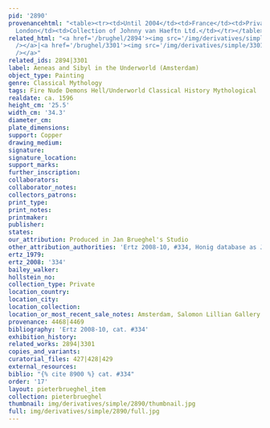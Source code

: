 ```yaml
---
pid: '2890'
provenancehtml: "<table><tr><td>Until 2004</td><td>France</td><td>Private Collection</td></tr><tr><td>2005</td><td>England
  London</td><td>Collection of Johnny van Haeftn Ltd.</td></tr></table>"
related_html: "<a href='/brughel/2894'><img src='/img/derivatives/simple/2894/thumbnail.jpg'
  /></a>|<a href='/brughel/3301'><img src='/img/derivatives/simple/3301/thumbnail.jpg'
  /></a>"
related_ids: 2894|3301
label: Aeneas and Sibyl in the Underworld (Amsterdam)
object_type: Painting
genre: Classical Mythology
tags: Fire Nude Demons Hell/Underworld Classical History Mythological
realdate: ca. 1596
height_cm: '25.5'
width_cm: '34.3'
diameter_cm:
plate_dimensions:
support: Copper
drawing_medium:
signature:
signature_location:
support_marks:
further_inscription:
collaborators:
collaborator_notes:
collectors_patrons:
print_type:
print_notes:
printmaker:
publisher:
states:
our_attribution: Produced in Jan Brueghel's Studio
other_attribution_authorities: 'Ertz 2008-10, #334, Honig database as Jan and studio'
ertz_1979:
ertz_2008: '334'
bailey_walker:
hollstein_no:
collection_type: Private
location_country:
location_city:
location_collection:
location_or_most_recent_sale_notes: Amsterdam, Salomon Lillian Gallery
provenance: 4468|4469
bibliography: 'Ertz 2008-10, cat. #334'
exhibition_history:
related_works: 2894|3301
copies_and_variants:
curatorial_files: 427|428|429
external_resources:
biblio: "{% cite 8900 %} cat. #334"
order: '17'
layout: pieterbrueghel_item
collection: pieterbrueghel
thumbnail: img/derivatives/simple/2890/thumbnail.jpg
full: img/derivatives/simple/2890/full.jpg
---
```

